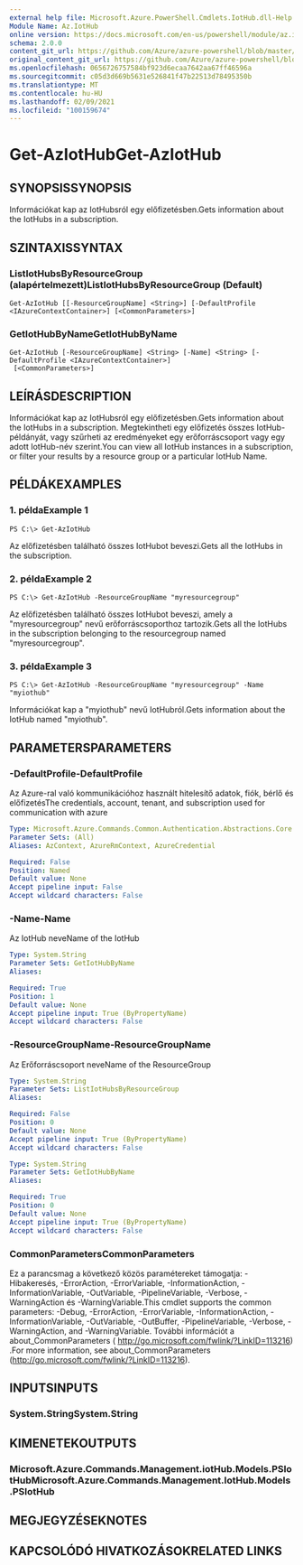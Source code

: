 ```yaml
---
external help file: Microsoft.Azure.PowerShell.Cmdlets.IotHub.dll-Help.xml
Module Name: Az.IotHub
online version: https://docs.microsoft.com/en-us/powershell/module/az.iothub/get-aziothub
schema: 2.0.0
content_git_url: https://github.com/Azure/azure-powershell/blob/master/src/IotHub/IotHub/help/Get-AzIotHub.md
original_content_git_url: https://github.com/Azure/azure-powershell/blob/master/src/IotHub/IotHub/help/Get-AzIotHub.md
ms.openlocfilehash: 0656726757584bf923d6ecaa7642aa67ff46596a
ms.sourcegitcommit: c05d3d669b5631e526841f47b22513d78495350b
ms.translationtype: MT
ms.contentlocale: hu-HU
ms.lasthandoff: 02/09/2021
ms.locfileid: "100159674"
---
```

# <span data-ttu-id="39e25-101">Get-AzIotHub</span><span class="sxs-lookup"><span data-stu-id="39e25-101">Get-AzIotHub</span></span>

## <span data-ttu-id="39e25-102">SYNOPSIS</span><span class="sxs-lookup"><span data-stu-id="39e25-102">SYNOPSIS</span></span>
<span data-ttu-id="39e25-103">Információkat kap az IotHubsról egy előfizetésben.</span><span class="sxs-lookup"><span data-stu-id="39e25-103">Gets information about the IotHubs in a subscription.</span></span>

## <span data-ttu-id="39e25-104">SZINTAXIS</span><span class="sxs-lookup"><span data-stu-id="39e25-104">SYNTAX</span></span>

### <span data-ttu-id="39e25-105">ListIotHubsByResourceGroup (alapértelmezett)</span><span class="sxs-lookup"><span data-stu-id="39e25-105">ListIotHubsByResourceGroup (Default)</span></span>
```
Get-AzIotHub [[-ResourceGroupName] <String>] [-DefaultProfile <IAzureContextContainer>] [<CommonParameters>]
```

### <span data-ttu-id="39e25-106">GetIotHubByName</span><span class="sxs-lookup"><span data-stu-id="39e25-106">GetIotHubByName</span></span>
```
Get-AzIotHub [-ResourceGroupName] <String> [-Name] <String> [-DefaultProfile <IAzureContextContainer>]
 [<CommonParameters>]
```

## <span data-ttu-id="39e25-107">LEÍRÁS</span><span class="sxs-lookup"><span data-stu-id="39e25-107">DESCRIPTION</span></span>
<span data-ttu-id="39e25-108">Információkat kap az IotHubsról egy előfizetésben.</span><span class="sxs-lookup"><span data-stu-id="39e25-108">Gets information about the IotHubs in a subscription.</span></span>
<span data-ttu-id="39e25-109">Megtekintheti egy előfizetés összes IotHub-példányát, vagy szűrheti az eredményeket egy erőforráscsoport vagy egy adott IotHub-név szerint.</span><span class="sxs-lookup"><span data-stu-id="39e25-109">You can view all IotHub instances in a subscription, or filter your results by a resource group or a particular IotHub Name.</span></span>

## <span data-ttu-id="39e25-110">PÉLDÁK</span><span class="sxs-lookup"><span data-stu-id="39e25-110">EXAMPLES</span></span>

### <span data-ttu-id="39e25-111">1. példa</span><span class="sxs-lookup"><span data-stu-id="39e25-111">Example 1</span></span>
```
PS C:\> Get-AzIotHub
```

<span data-ttu-id="39e25-112">Az előfizetésben található összes IotHubot beveszi.</span><span class="sxs-lookup"><span data-stu-id="39e25-112">Gets all the IotHubs in the subscription.</span></span>

### <span data-ttu-id="39e25-113">2. példa</span><span class="sxs-lookup"><span data-stu-id="39e25-113">Example 2</span></span>
```
PS C:\> Get-AzIotHub -ResourceGroupName "myresourcegroup"
```

<span data-ttu-id="39e25-114">Az előfizetésben található összes IotHubot beveszi, amely a "myresourcegroup" nevű erőforráscsoporthoz tartozik.</span><span class="sxs-lookup"><span data-stu-id="39e25-114">Gets all the IotHubs in the subscription belonging to the resourcegroup named "myresourcegroup".</span></span>

### <span data-ttu-id="39e25-115">3. példa</span><span class="sxs-lookup"><span data-stu-id="39e25-115">Example 3</span></span>
```
PS C:\> Get-AzIotHub -ResourceGroupName "myresourcegroup" -Name "myiothub"
```

<span data-ttu-id="39e25-116">Információkat kap a "myiothub" nevű IotHubról.</span><span class="sxs-lookup"><span data-stu-id="39e25-116">Gets information about the IotHub named "myiothub".</span></span>

## <span data-ttu-id="39e25-117">PARAMETERS</span><span class="sxs-lookup"><span data-stu-id="39e25-117">PARAMETERS</span></span>

### <span data-ttu-id="39e25-118">-DefaultProfile</span><span class="sxs-lookup"><span data-stu-id="39e25-118">-DefaultProfile</span></span>
<span data-ttu-id="39e25-119">Az Azure-ral való kommunikációhoz használt hitelesítő adatok, fiók, bérlő és előfizetés</span><span class="sxs-lookup"><span data-stu-id="39e25-119">The credentials, account, tenant, and subscription used for communication with azure</span></span>

```yaml
Type: Microsoft.Azure.Commands.Common.Authentication.Abstractions.Core.IAzureContextContainer
Parameter Sets: (All)
Aliases: AzContext, AzureRmContext, AzureCredential

Required: False
Position: Named
Default value: None
Accept pipeline input: False
Accept wildcard characters: False
```

### <span data-ttu-id="39e25-120">-Name</span><span class="sxs-lookup"><span data-stu-id="39e25-120">-Name</span></span>
<span data-ttu-id="39e25-121">Az IotHub neve</span><span class="sxs-lookup"><span data-stu-id="39e25-121">Name of the IotHub</span></span>

```yaml
Type: System.String
Parameter Sets: GetIotHubByName
Aliases:

Required: True
Position: 1
Default value: None
Accept pipeline input: True (ByPropertyName)
Accept wildcard characters: False
```

### <span data-ttu-id="39e25-122">-ResourceGroupName</span><span class="sxs-lookup"><span data-stu-id="39e25-122">-ResourceGroupName</span></span>
<span data-ttu-id="39e25-123">Az Erőforráscsoport neve</span><span class="sxs-lookup"><span data-stu-id="39e25-123">Name of the ResourceGroup</span></span>

```yaml
Type: System.String
Parameter Sets: ListIotHubsByResourceGroup
Aliases:

Required: False
Position: 0
Default value: None
Accept pipeline input: True (ByPropertyName)
Accept wildcard characters: False
```

```yaml
Type: System.String
Parameter Sets: GetIotHubByName
Aliases:

Required: True
Position: 0
Default value: None
Accept pipeline input: True (ByPropertyName)
Accept wildcard characters: False
```

### <span data-ttu-id="39e25-124">CommonParameters</span><span class="sxs-lookup"><span data-stu-id="39e25-124">CommonParameters</span></span>
<span data-ttu-id="39e25-125">Ez a parancsmag a következő közös paramétereket támogatja: -Hibakeresés, -ErrorAction, -ErrorVariable, -InformationAction, -InformationVariable, -OutVariable, -PipelineVariable, -Verbose, -WarningAction és -WarningVariable.</span><span class="sxs-lookup"><span data-stu-id="39e25-125">This cmdlet supports the common parameters: -Debug, -ErrorAction, -ErrorVariable, -InformationAction, -InformationVariable, -OutVariable, -OutBuffer, -PipelineVariable, -Verbose, -WarningAction, and -WarningVariable.</span></span> <span data-ttu-id="39e25-126">További információt a about_CommonParameters ( http://go.microsoft.com/fwlink/?LinkID=113216) .</span><span class="sxs-lookup"><span data-stu-id="39e25-126">For more information, see about_CommonParameters (http://go.microsoft.com/fwlink/?LinkID=113216).</span></span>

## <span data-ttu-id="39e25-127">INPUTS</span><span class="sxs-lookup"><span data-stu-id="39e25-127">INPUTS</span></span>

### <span data-ttu-id="39e25-128">System.String</span><span class="sxs-lookup"><span data-stu-id="39e25-128">System.String</span></span>

## <span data-ttu-id="39e25-129">KIMENETEK</span><span class="sxs-lookup"><span data-stu-id="39e25-129">OUTPUTS</span></span>

### <span data-ttu-id="39e25-130">Microsoft.Azure.Commands.Management.iotHub.Models.PSIotHub</span><span class="sxs-lookup"><span data-stu-id="39e25-130">Microsoft.Azure.Commands.Management.IotHub.Models.PSIotHub</span></span>

## <span data-ttu-id="39e25-131">MEGJEGYZÉSEK</span><span class="sxs-lookup"><span data-stu-id="39e25-131">NOTES</span></span>

## <span data-ttu-id="39e25-132">KAPCSOLÓDÓ HIVATKOZÁSOK</span><span class="sxs-lookup"><span data-stu-id="39e25-132">RELATED LINKS</span></span>
